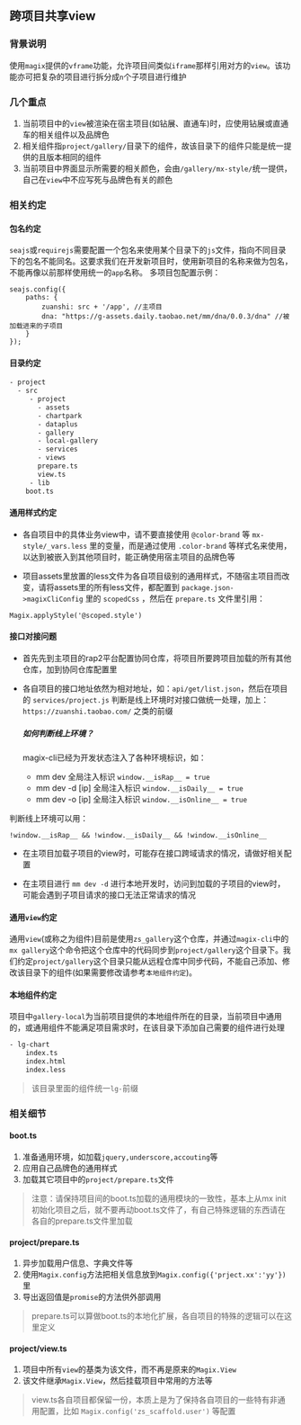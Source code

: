 ## 跨项目共享view

### 背景说明
使用`magix`提供的`vframe`功能，允许项目间类似`iframe`那样引用对方的`view`。该功能亦可把复杂的项目进行拆分成`n`个子项目进行维护

### 几个重点
1. 当前项目中的`view`被渲染在宿主项目(如钻展、直通车)时，应使用钻展或直通车的相关组件以及品牌色
2. 相关组件指`project/gallery/`目录下的组件，故该目录下的组件只能是统一提供的且版本相同的组件
3. 当前项目中界面显示所需要的相关颜色，会由`/gallery/mx-style/`统一提供，自己在`view`中不应写死与品牌色有关的颜色

### 相关约定
#### 包名约定
`seajs`或`requirejs`需要配置一个包名来使用某个目录下的`js`文件，指向不同目录下的包名不能同名。这要求我们在开发新项目时，使用新项目的名称来做为包名，不能再像以前那样使用统一的`app`名称。
多项目包配置示例：
```
seajs.config({
	paths: {
		zuanshi: src + '/app', //主项目
		dna: "https://g-assets.daily.taobao.net/mm/dna/0.0.3/dna" //被加载进来的子项目
	}
});
```

#### 目录约定
```bash
- project
  - src
     - project
       - assets
       - chartpark
       - dataplus
       - gallery
       - local-gallery
       - services
       - views
       prepare.ts
       view.ts
     - lib
    boot.ts
```
#### 通用样式约定
- 各自项目中的具体业务view中，请不要直接使用 `@color-brand` 等 `mx-style/_vars.less` 里的变量，而是通过使用 `.color-brand` 等样式名来使用，以达到被嵌入到其他项目时，能正确使用宿主项目的品牌色等

- 项目assets里放置的less文件为各自项目级别的通用样式，不随宿主项目而改变，请将assets里的所有less文件，都配置到 `package.json->magixCliConfig` 里的 `scopedCss` ，然后在 `prepare.ts` 文件里引用：
```
Magix.applyStyle('@scoped.style')
```

#### 接口对接问题
- 首先先到主项目的rap2平台配置协同仓库，将项目所要跨项目加载的所有其他仓库，加到协同仓库配置里

- 各自项目的接口地址依然为相对地址，如：`api/get/list.json`，然后在项目的 `services/project.js` 判断是线上环境时对接口做统一处理，加上：`https://zuanshi.taobao.com/` 之类的前缀
	##### 如何判断线上环境？

    magix-cli已经为开发状态注入了各种环境标识，如：
    - mm dev 全局注入标识 `window.__isRap__ = true`
    - mm dev -d [ip] 全局注入标识 `window.__isDaily__ = true`
    - mm dev -o [ip] 全局注入标识 `window.__isOnline__ = true`
    
        
        
判断线上环境可以用：
```
!window.__isRap__ && !window.__isDaily__ && !window.__isOnline__
```

- 在主项目加载子项目的view时，可能存在接口跨域请求的情况，请做好相关配置

- 在主项目进行 `mm dev -d` 进行本地开发时，访问到加载的子项目的view时，可能会遇到子项目请求的接口无法正常请求的情况


#### 通用`view`约定
通用`view`(或称之为组件)目前是使用`zs_gallery`这个仓库，并通过`magix-cli`中的`mx gallery`这个命令把这个仓库中的代码同步到`project/gallery`这个目录下。我们约定`project/gallery`这个目录只能从远程仓库中同步代码，不能自己添加、修改该目录下的组件(如果需要修改请参考`本地组件约定`)。

#### 本地组件约定
项目中`gallery-local`为当前项目提供的本地组件所在的目录，当前项目中通用的，或通用组件不能满足项目需求时，在该目录下添加自己需要的组件进行处理

```bash
- lg-chart
    index.ts
    index.html
    index.less
```
>该目录里面的组件统一`lg-`前缀


### 相关细节
#### boot.ts
 1. 准备通用环境，如加载`jquery,underscore,accouting`等
 2. 应用自己品牌色的通用样式
 3. 加载其它项目中的`project/prepare.ts`文件

> 注意：请保持项目间的boot.ts加载的通用模块的一致性，基本上从mx init初始化项目之后，就不要再动boot.ts文件了，有自己特殊逻辑的东西请在各自的prepare.ts文件里加载

#### project/prepare.ts
 1. 异步加载用户信息、字典文件等
 2. 使用`Magix.config`方法把相关信息放到`Magix.config({'prject.xx':'yy'})`里
 3. 导出返回值是`promise`的方法供外部调用

> prepare.ts可以算做boot.ts的本地化扩展，各自项目的特殊的逻辑可以在这里定义

#### project/view.ts
 1. 项目中所有`view`的基类为该文件，而不再是原来的`Magix.View`
 2. 该文件继承`Magix.View`，然后挂载项目中常用的方法等

> view.ts各自项目都保留一份，本质上是为了保持各自项目的一些特有非通用配置，比如 `Magix.config('zs_scaffold.user')` 等配置